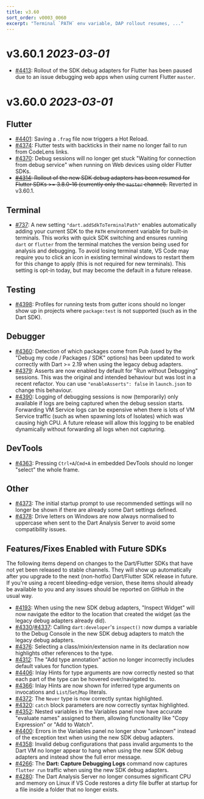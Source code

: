 ```yaml
---
title: v3.60
sort_order: v0003_0060
excerpt: "Terminal `PATH` env variable, DAP rollout resumes, ..."
---
```


# v3.60.1 *2023-03-01*

- [#4413](https://github.com/Dart-Code/Dart-Code/issues/4413): Rollout of the SDK debug adapters for Flutter has been paused due to an issue debugging web apps when using current Flutter `master`.

# v3.60.0 *2023-03-01*

## Flutter

- [#4401](https://github.com/Dart-Code/Dart-Code/issues/4401): Saving a `.frag` file now triggers a Hot Reload.
- [#4374](https://github.com/Dart-Code/Dart-Code/issues/4374): Flutter tests with backticks in their name no longer fail to run from CodeLens links.
- [#4370](https://github.com/Dart-Code/Dart-Code/issues/4370): Debug sessions will no longer get stuck "Waiting for connection from debug service" when running on Web devices using older Flutter SDKs.
- ~~[#4314](https://github.com/Dart-Code/Dart-Code/issues/4314): Rollout of the new SDK debug adapters has been resumed for Flutter SDKs >= 3.8.0-16 (currently only the `master` channel).~~ Reverted in v3.60.1.

## Terminal

- [#737](https://github.com/Dart-Code/Dart-Code/issues/737): A new setting `"dart.addSdkToTerminalPath"` enables automatically adding your current SDK to the `PATH` environment variable for built-in terminals. This works with quick SDK switching and ensures running `dart` or `flutter` from the terminal matches the version being used for analysis and debugging. To avoid losing terminal state, VS Code may require you to click an icon in existing terminal windows to restart them for this change to apply (this is not required for new terminals). This setting is opt-in today, but may become the default in a future release.

## Testing

- [#4398](https://github.com/Dart-Code/Dart-Code/issues/4398): Profiles for running tests from gutter icons should no longer show up in projects where `package:test` is not supported (such as in the Dart SDK).

## Debugger

- [#4360](https://github.com/Dart-Code/Dart-Code/issues/4360): Detection of which packages come from Pub (used by the "Debug my code / Packages / SDK" options) has been updated to work correctly with Dart >= 2.19 when using the legacy debug adapters.
- [#4379](https://github.com/Dart-Code/Dart-Code/issues/4379): Asserts are now enabled by default for "Run without Debugging" sessions. This was the original and intended behaviour but was lost in a recent refactor. You can use `"enableAsserts": false` in `launch.json` to change this behaviour.
- [#4390](https://github.com/Dart-Code/Dart-Code/issues/4390): Logging of debugging sessions is now (temporarily) only available if logs are being captured when the debug session starts. Forwarding VM Service logs can be expensive when there is lots of VM Service traffic (such as when spawning lots of Isolates) which was causing high CPU. A future release will allow this logging to be enabled dynamically without forwarding all logs when not capturing.

## DevTools

- [#4363](https://github.com/Dart-Code/Dart-Code/issues/4363): Pressing `Ctrl+A`/`Cmd+A` in embedded DevTools should no longer "select" the whole frame.

## Other

- [#4373](https://github.com/Dart-Code/Dart-Code/issues/4373): The initial startup prompt to use recommended settings will no longer be shown if there are already some Dart settings defined.
- [#4378](https://github.com/Dart-Code/Dart-Code/issues/4378): Drive letters on Windows are now always normalised to uppercase when sent to the Dart Analysis Server to avoid some compatibility issues. 


## Features/Fixes Enabled with Future SDKs

The following items depend on changes to the Dart/Flutter SDKs that have not yet been released to stable channels. They will show up automatically after you upgrade to the next (non-hotfix) Dart/Flutter SDK release in future. If you're using a recent bleeding-edge version, these items should already be available to you and any issues should be reported on GitHub in the usual way.

- [#4193](https://github.com/Dart-Code/Dart-Code/issues/4193): When using the new SDK debug adapters, "Inspect Widget" will now navigate the editor to the location that created the widget (as the legacy debug adapters already did).
- [#4330](https://github.com/Dart-Code/Dart-Code/issues/4330)/[#4337](https://github.com/Dart-Code/Dart-Code/issues/4337): Calling `dart:developer`'s `inspect()` now dumps a variable to the Debug Console in the new SDK debug adapters to match the legacy debug adapters.
- [#4376](https://github.com/Dart-Code/Dart-Code/issues/4376): Selecting a class/mixin/extension name in its declaration now highlights other references to the type.
- [#4312](https://github.com/Dart-Code/Dart-Code/issues/4312): The "Add type annotation" action no longer incorrectly includes default values for function types.
- [#4406](https://github.com/Dart-Code/Dart-Code/issues/4406): Inlay Hints for type arguments are now correctly nested so that each part of the type can be hovered over/navigated to.
- [#4366](https://github.com/Dart-Code/Dart-Code/issues/4366): Inlay Hints are now shown for inferred type arguments on invocations and `List`/`Set`/`Map` literals.
- [#4372](https://github.com/Dart-Code/Dart-Code/issues/4372): The `Never` type is now correctly syntax highlighted.
- [#4320](https://github.com/Dart-Code/Dart-Code/issues/4320): `catch` block parameters are now correctly syntax highlighted.
- [#4352](https://github.com/Dart-Code/Dart-Code/issues/4352): Nested variables in the Variables panel now have accurate "evaluate names" assigned to them, allowing functionality like "Copy Expression" or "Add to Watch".
- [#4400](https://github.com/Dart-Code/Dart-Code/issues/4400): Errors in the Variables panel no longer show "unknown" instead of the exception text when using the new SDK debug adapters.
- [#4358](https://github.com/Dart-Code/Dart-Code/issues/4358): Invalid debug configurations that pass invalid arguments to the Dart VM no longer appear to hang when using the new SDK debug adapters and instead show the full error message.
- [#4266](https://github.com/Dart-Code/Dart-Code/issues/4266): The **Dart: Capture Debugging Logs** command now captures `flutter run` traffic when using the new SDK debug adapters.
- [#4280](https://github.com/Dart-Code/Dart-Code/issues/4280): The Dart Analysis Server no longer consumes significant CPU and memory on Linux if VS Code restores a dirty file buffer at startup for a file inside a folder that no longer exists.
